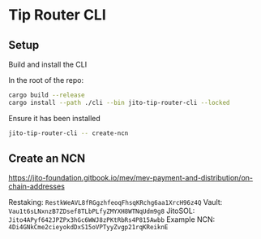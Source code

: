 # Tip Router CLI

## Setup

Build and install the CLI

In the root of the repo:

```bash
cargo build --release
cargo install --path ./cli --bin jito-tip-router-cli --locked
```

Ensure it has been installed

```bash
jito-tip-router-cli -- create-ncn
```

## Create an NCN

<https://jito-foundation.gitbook.io/mev/mev-payment-and-distribution/on-chain-addresses>

Restaking:   `RestkWeAVL8fRGgzhfeoqFhsqKRchg6aa1XrcH96z4Q`
Vault:       `Vau1t6sLNxnzB7ZDsef8TLbPLfyZMYXH8WTNqUdm9g8`
JitoSOL:     `Jito4APyf642JPZPx3hGc6WWJ8zPKtRbRs4P815Awbb`
Example NCN: `4Di4GNkCme2cieyokdDxS15oVPTyyZvgp21rqKReiknE`
